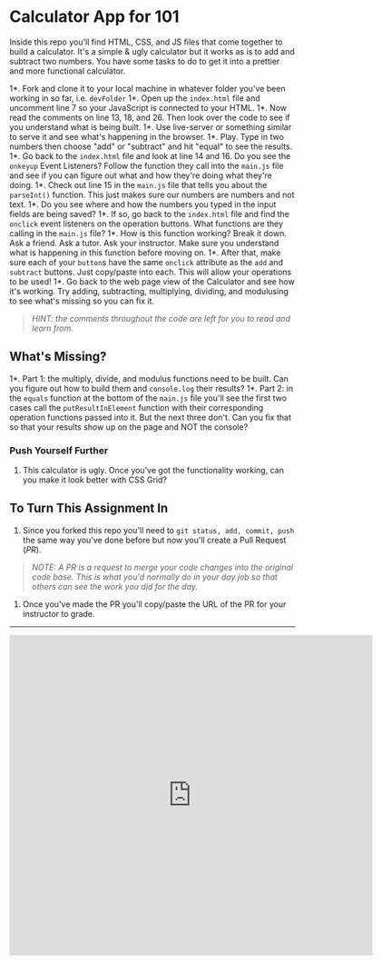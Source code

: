 # Calculator App for 101

Inside this repo you'll find HTML, CSS, and JS files that come together to build a calculator. It's a simple & ugly calculator but it works as is to add and subtract two numbers. You have some tasks to do to get it into a prettier and more functional calculator.

1*. Fork and clone it to your local machine in whatever folder you've been working in so far, i.e. `devFolder`
1*. Open up the `index.html` file and uncomment line 7 so your JavaScript is connected to your HTML.
1*. Now read the comments on line 13, 18, and 26. Then look over the code to see if you understand what is being built.
1*. Use live-server or something similar to serve it and see what's happening in the browser.
1*. Play. Type in two numbers then choose "add" or "subtract" and hit "equal" to see the results.
1*. Go back to the `index.html` file and look at line 14 and 16. Do you see the `onkeyup` Event Listeners? Follow the function they call into the `main.js` file and see if you can figure out what and how they're doing what they're doing.
1*. Check out line 15 in the `main.js` file that tells you about the `parseInt()` function. This just makes sure our numbers are numbers and not text.
1*. Do you see where and how the numbers you typed in the input fields are being saved?
1*. If so, go back to the `index.html` file and find the `onclick` event listeners on the operation buttons. What functions are they calling in the `main.js` file?
1*. How is this function working? Break it down. Ask a friend. Ask a tutor. Ask your instructor. Make sure you understand what is happening in this function before moving on.
1*. After that, make sure each of your `button`s have the same `onclick` attribute as the `add` and `subtract` buttons. Just copy/paste into each. This will allow your operations to be used!
1*. Go back to the web page view of the Calculator and see how it's working. Try adding, subtracting, multiplying, dividing, and modulusing to see what's missing so you can fix it.

> *HINT: the comments throughout the code are left for you to read and learn from.*

## What's Missing?

1*. Part 1: the multiply, divide, and modulus functions need to be built. Can you figure out how to build them and `console.log` their results?
1*. Part 2: in the `equals` function at the bottom of the `main.js` file you'll see the first two cases call the `putResultInElement` function with their corresponding operation functions passed into it. But the next three don't. Can you fix that so that your results show up on the page and NOT the console?

### Push Yourself Further

1. This calculator is ugly. Once you've got the functionality working, can you make it look better with CSS Grid?

## To Turn This Assignment In

1. Since you forked this repo you'll need to `git status, add, commit, push` the same way you've done before but now you'll create a Pull Request (*PR*). 

  > *NOTE: A PR is a request to merge your code changes into the original code base. This is what you'd normally do in your day job so that others can see the work you did for the day.*

1. Once you've made the PR you'll copy/paste the URL of the PR for your instructor to grade.

*******

<iframe src="https://player.vimeo.com/video/395247060" width="640" height="564" frameborder="0" allow="autoplay; fullscreen" allowfullscreen></iframe>
